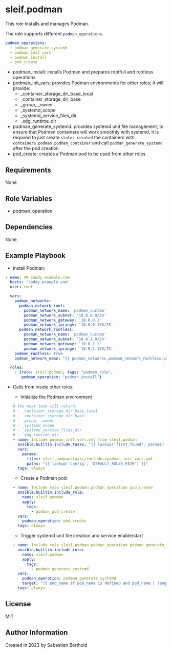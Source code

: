 # sleif.podman

This role installs and manages Podman.

The role supports different `podman_operations`.

```yaml
podman_operations:
  - podman_generate_systemd
  - podman_init_vars
  - podman_install
  - pod_create
```

- podman_install: installs Podman and prepares rootfull and rootless operations
- podman_init_vars: provides Podman environments for other roles; it will provide:
  - _container_storage_dir_base_local
  - _container_storage_dir_base
  - _group, _owner
  - _systemd_scope
  - _systemd_service_files_dir
  - _xdg_runtime_dir
- podman_generate_systemd: provides systemd unit file management; to ensure that Podman containers will work smoothly with systemd, it is required to just create `state: created` the containers with `containers.podman.podman_container` and call `podman_generate_systemd` after the pod creation
- pod_create: creates a Podman pod to be used from other roles

## Requirements

None

## Role Variables

- podman_operation

## Dependencies

None

## Example Playbook

- install Podman:

```yaml
- name: VM caddy.example.com
  hosts: "caddy.example.com"
  user: root

  vars:
    podman_networks:
      podman_network_root:
        podman_network_name: 'podman_custom'
        podman_network_subnet: '10.0.0.0/24'
        podman_network_gateway: '10.0.0.1'
        podman_network_iprange: '10.0.0.128/25'
      podman_network_rootless:
        podman_network_name: 'podman_custom'
        podman_network_subnet: '10.0.1.0/24'
        podman_network_gateway: '10.0.1.1'
        podman_network_iprange: '10.0.1.128/25'
    podman_rootless: true
    podman_network_name: "{{ podman_networks.podman_network_rootless.podman_network_name }}"

  roles:
    - {role: sleif.podman, tags: "podman_role",
       podman_operation: "podman_install"}
```

- Calls from inside other roles:
  - Initialize the Podman environment

  ```yaml
  # the next task will return:
  # - _container_storage_dir_base_local
  # - _container_storage_dir_base
  # - _group, _owner
  # - _systemd_scope
  # - _systemd_service_files_dir
  # - _xdg_runtime_dir
  - name: Include podman_init_vars.yml from sleif.podman
    ansible.builtin.include_tasks: "{{ lookup('first_found', params) }}"
    vars:
      params:
        files: sleif.podman/tasks/includes/podman_init_vars.yml
        paths: "{{ lookup('config', 'DEFAULT_ROLES_PATH') }}"
    tags: always
  ```

  - Create a Podman pod:

  ```yaml
  - name: Include role sleif.podman podman_operation pod_create
    ansible.builtin.include_role:
      name: sleif.podman
      apply:
        tags:
          - podman_pod_create
    vars:
      podman_operation: pod_create
    tags: always
  ```

  - Trigger systemd unit file creation and service enable/start

  ```yaml
  - name: Include role sleif.podman podman_operation podman_generate_systemd
    ansible.builtin.include_role:
      name: sleif.podman
      apply:
        tags:
          - podman_generate_systemd
    vars:
      podman_operation: podman_generate_systemd
      target: "{{ pod_name if pod_name is defined and pod_name | length > 0 else container_name }}"
    tags: always
  ```

## License

MIT

## Author Information

Created in 2023 by Sebastian Berthold
